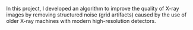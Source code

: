 In this project, I developed an algorithm to improve the quality of X-ray images by removing structured noise (grid artifacts) caused by the use of older X-ray machines with modern high-resolution detectors. 
